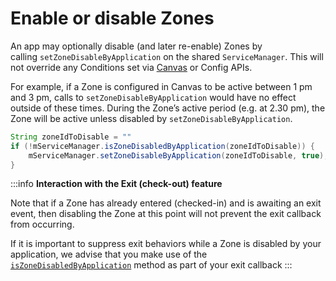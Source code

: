 Enable or disable Zones
==========================================

An app may optionally disable (and later re-enable) Zones by calling `setZoneDisableByApplication` on the shared `ServiceManager`. This will not override any Conditions set via [Canvas](https://canvas.bluedot.io/sign-in) or Config APIs.

For example, if a Zone is configured in Canvas to be active between 1 pm and 3 pm, calls to `setZoneDisableByApplication` would have no effect outside of these times. During the Zone’s active period (e.g. at 2.30 pm), the Zone will be active unless disabled by `setZoneDisableByApplication`.

```java
String zoneIdToDisable = ""
if (!mServiceManager.isZoneDisabledByApplication(zoneIdToDisable)) {
    mServiceManager.setZoneDisableByApplication(zoneIdToDisable, true);
}
```

:::info
**Interaction with the Exit (check-out) feature**

Note that if a Zone has already entered (checked-in) and is awaiting an exit event, then disabling the Zone at this point will not prevent the exit callback from occurring.

If it is important to suppress exit behaviors while a Zone is disabled by your application, we advise that you make use of the [`isZoneDisabledByApplication`](https://android-docs.bluedot.io/-bluedot%20-s-d-k%20-docs/au.com.bluedot.point.net.engine/-service-manager/index.html#%5Bau.com.bluedot.point.net.engine%2FServiceManager%2FisZoneDisabledByApplication%2F%23java.lang.String%2FPointingToDeclaration%2F%5D%2FFunctions%2F-762893342) method as part of your exit callback
:::